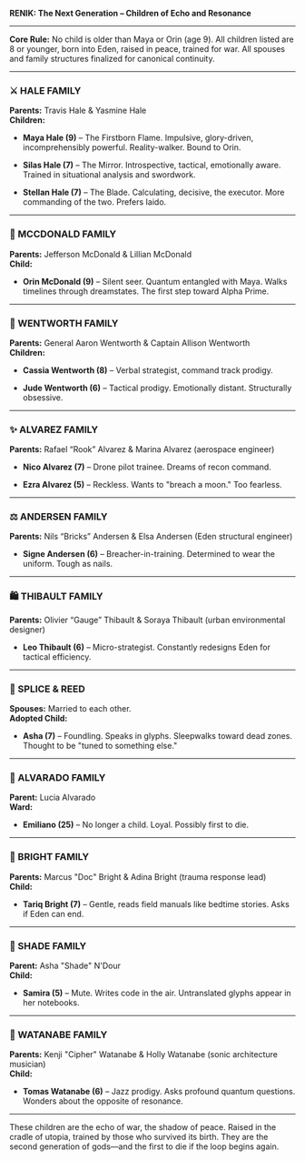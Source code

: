 **RENIK: The Next Generation – Children of Echo and Resonance**

---

**Core Rule:** No child is older than Maya or Orin (age 9). All children listed are 8 or younger, born into Eden, raised in peace, trained for war. All spouses and family structures finalized for canonical continuity.

---

### **⚔️ HALE FAMILY**

**Parents:** Travis Hale & Yasmine Hale  
 **Children:**

* **Maya Hale (9)** – The Firstborn Flame. Impulsive, glory-driven, incomprehensibly powerful. Reality-walker. Bound to Orin.

* **Silas Hale (7)** – The Mirror. Introspective, tactical, emotionally aware. Trained in situational analysis and swordwork.

* **Stellan Hale (7)** – The Blade. Calculating, decisive, the executor. More commanding of the two. Prefers Iaido.

---

### **🧠 MCCDONALD FAMILY**

**Parents:** Jefferson McDonald & Lillian McDonald  
 **Child:**

* **Orin McDonald (9)** – Silent seer. Quantum entangled with Maya. Walks timelines through dreamstates. The first step toward Alpha Prime.

---

### **🤝 WENTWORTH FAMILY**

**Parents:** General Aaron Wentworth & Captain Allison Wentworth  
 **Children:**

* **Cassia Wentworth (8)** – Verbal strategist, command track prodigy.

* **Jude Wentworth (6)** – Tactical prodigy. Emotionally distant. Structurally obsessive.

---

### **✨ ALVAREZ FAMILY**

**Parents:** Rafael “Rook” Alvarez & Marina Alvarez (aerospace engineer)

* **Nico Alvarez (7)** – Drone pilot trainee. Dreams of recon command.

* **Ezra Alvarez (5)** – Reckless. Wants to "breach a moon." Too fearless.

---

### **⚖️ ANDERSEN FAMILY**

**Parents:** Nils “Bricks” Andersen & Elsa Andersen (Eden structural engineer)

* **Signe Andersen (6)** – Breacher-in-training. Determined to wear the uniform. Tough as nails.

---

### **🛍 THIBAULT FAMILY**

**Parents:** Olivier “Gauge” Thibault & Soraya Thibault (urban environmental designer)

* **Leo Thibault (6)** – Micro-strategist. Constantly redesigns Eden for tactical efficiency.

---

### **🔎 SPLICE & REED**

**Spouses:** Married to each other.  
 **Adopted Child:**

* **Asha (7)** – Foundling. Speaks in glyphs. Sleepwalks toward dead zones. Thought to be "tuned to something else."

---

### **💪 ALVARADO FAMILY**

**Parent:** Lucia Alvarado  
 **Ward:**

* **Emiliano (25)** – No longer a child. Loyal. Possibly first to die.

---

### **🌊 BRIGHT FAMILY**

**Parents:** Marcus "Doc" Bright & Adina Bright (trauma response lead)  
 **Child:**

* **Tariq Bright (7)** – Gentle, reads field manuals like bedtime stories. Asks if Eden can end.

---

### **🌟 SHADE FAMILY**

**Parent:** Asha "Shade" N'Dour  
 **Child:**

* **Samira (5)** – Mute. Writes code in the air. Untranslated glyphs appear in her notebooks.

---

### **🎤 WATANABE FAMILY**

**Parents:** Kenji "Cipher" Watanabe & Holly Watanabe (sonic architecture musician)  
 **Child:**

* **Tomas Watanabe (6)** – Jazz prodigy. Asks profound quantum questions. Wonders about the opposite of resonance.

---

These children are the echo of war, the shadow of peace. Raised in the cradle of utopia, trained by those who survived its birth. They are the second generation of gods—and the first to die if the loop begins again.

